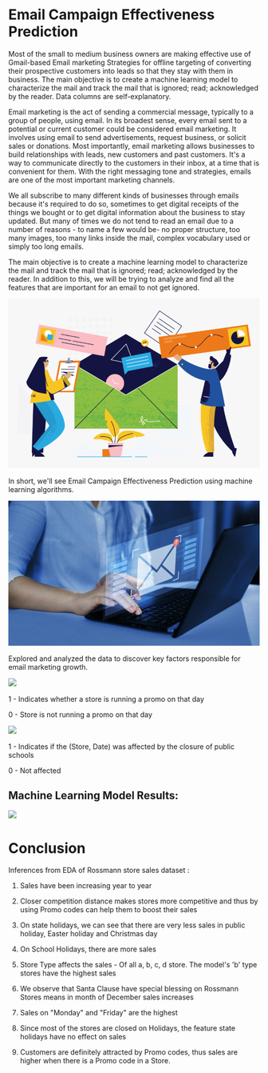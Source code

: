 # Email Campaign Effectiveness Prediction

Most of the small to medium business owners are making effective use of Gmail-based Email marketing Strategies for offline targeting of converting their prospective customers into leads so that they stay with them in business. The main objective is to create a machine learning model to characterize the mail and track the mail that is ignored; read; acknowledged by the reader. Data columns are self-explanatory.

Email marketing is the act of sending a commercial message, typically to a group of people,
using email. In its broadest sense, every email sent to a potential or current customer
could be considered email marketing. It involves using email to send advertisements,
request business, or solicit sales or donations. Most importantly, email marketing allows businesses to build relationships with leads, new
customers and past customers. It's a way to communicate directly to the customers in their
inbox, at a time that is convenient for them. With the right messaging tone and strategies,
emails are one of the most important marketing channels.

We all subscribe to many different kinds of businesses through emails because it's required
to do so, sometimes to get digital receipts of the things we bought or to get digital
information about the business to stay updated. But many of times we do not tend to read
an email due to a number of reasons - to name a few would be- no proper structure, too
many images, too many links inside the mail, complex vocabulary used or simply too long
emails.

The main objective is to create a machine learning model to characterize the mail and track the mail that is ignored; read; acknowledged by the reader. In addition to this, we will be trying to analyze and find all the features that are important
for an email to not get ignored.

<img src="images/email marketing.png">

In short, we'll see Email Campaign Effectiveness Prediction using machine learning algorithms.

<img src="images/email.jpg">

Explored and analyzed the data to discover key factors responsible for email marketing growth.

<img src="images/promo.png">

1 - Indicates whether a store is running a promo on that day

0 - Store is not running a promo on that day

<img src="images/school holiday.png">

1 - Indicates if the (Store, Date) was affected by the closure of public schools

0 - Not affected

## Machine Learning Model Results:

<img src="images/ml model.png">

# Conclusion

Inferences from EDA of Rossmann store sales dataset :

1) Sales have been increasing year to year

2) Closer competition distance makes stores more competitive and thus by using
Promo codes can help them to boost their sales

3) On state holidays, we can see that there are very less sales in public holiday,
Easter holiday and Christmas day

4) On School Holidays, there are more sales

5) Store Type affects the sales - Of all a, b, c, d store. The model's 'b' type stores
have the highest sales

6) We observe that Santa Clause have special blessing on Rossmann Stores means
in month of December sales increases

7) Sales on "Monday" and "Friday" are the highest

8) Since most of the stores are closed on Holidays, the feature state holidays have
no effect on sales

9) Customers are definitely attracted by Promo codes, thus sales are higher when
there is a Promo code in a Store.
